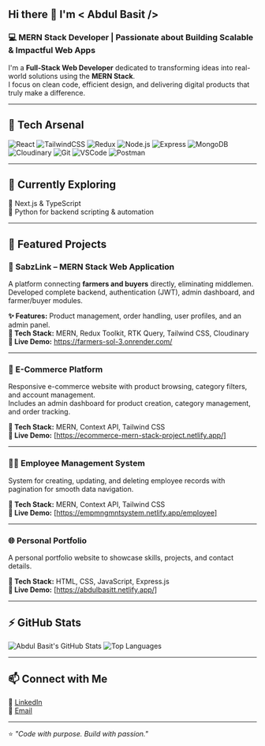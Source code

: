 ## Hi there 👋 I'm < Abdul Basit />

### 💻 MERN Stack Developer | Passionate about Building Scalable & Impactful Web Apps

I'm a **Full-Stack Web Developer** dedicated to transforming ideas into real-world solutions using the **MERN Stack**.  
I focus on clean code, efficient design, and delivering digital products that truly make a difference.

---

## 🚀 Tech Arsenal

![React](https://img.shields.io/badge/Frontend-React.js-blue?logo=react)
![TailwindCSS](https://img.shields.io/badge/Styling-TailwindCSS-38B2AC?logo=tailwind-css)
![Redux](https://img.shields.io/badge/State-Redux_Toolkit-764ABC?logo=redux)
![Node.js](https://img.shields.io/badge/Backend-Node.js-green?logo=node.js)
![Express](https://img.shields.io/badge/Framework-Express.js-lightgrey?logo=express)
![MongoDB](https://img.shields.io/badge/Database-MongoDB-47A248?logo=mongodb)
![Cloudinary](https://img.shields.io/badge/Cloud-Cloudinary-blue?logo=cloudinary)
![Git](https://img.shields.io/badge/Tools-Git-orange?logo=git)
![VSCode](https://img.shields.io/badge/Editor-VS_Code-007ACC?logo=visual-studio-code)
![Postman](https://img.shields.io/badge/API-Postman-orange?logo=postman)

---

## 🌱 Currently Exploring
🚀 Next.js & TypeScript  
🐍 Python for backend scripting & automation  

---

## 🧠 Featured Projects

### 🌾 SabzLink – MERN Stack Web Application  
A platform connecting **farmers and buyers** directly, eliminating middlemen.  
Developed complete backend, authentication (JWT), admin dashboard, and farmer/buyer modules.  

**✨ Features:** Product management, order handling, user profiles, and an admin panel.  
**🧩 Tech Stack:** MERN, Redux Toolkit, RTK Query, Tailwind CSS, Cloudinary  
**🔗 Live Demo:** https://farmers-sol-3.onrender.com/ 

---

### 🛒 E-Commerce Platform  
Responsive e-commerce website with product browsing, category filters, and account management.  
Includes an admin dashboard for product creation, category management, and order tracking.  

**🧩 Tech Stack:** MERN, Context API, Tailwind CSS  
**🔗 Live Demo:** [https://ecommerce-mern-stack-project.netlify.app/] 

---

### 🧑‍💼 Employee Management System  
System for creating, updating, and deleting employee records with pagination for smooth data navigation.  

**🧩 Tech Stack:** MERN, Context API, Tailwind CSS  
**🔗 Live Demo:** [https://empmngmntsystem.netlify.app/employee] 

---

### 🌐 Personal Portfolio  
A personal portfolio website to showcase skills, projects, and contact details.  

**🧩 Tech Stack:** HTML, CSS, JavaScript, Express.js  
**🔗 Live Demo:** [https://abdulbasitt.netlify.app/] 

---

## ⚡ GitHub Stats

![Abdul Basit's GitHub Stats](https://github-readme-stats.vercel.app/api?username=Abdulbasit219&show_icons=true&theme=radical)
![Top Languages](https://github-readme-stats.vercel.app/api/top-langs/?username=Abdulbasit219&layout=compact&theme=radical)

---

## 📫 Connect with Me

💼 [LinkedIn](https://www.linkedin.com/in/abdul-basit2259/)  
📧 [Email](mailto:abdulbasit07677@gmail.com)

---

⭐ _"Code with purpose. Build with passion."_  
